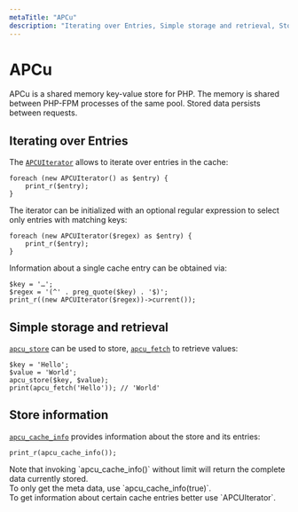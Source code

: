 ```yaml
---
metaTitle: "APCu"
description: "Iterating over Entries, Simple storage and retrieval, Store information"
---
```


# APCu


APCu is a shared memory key-value store for PHP. The memory is shared between
PHP-FPM processes of the same pool. Stored data persists between requests.



## Iterating over Entries


The [`APCUIterator`](http://php.net/manual/en/class.apcuiterator.php) allows to
iterate over entries in the cache:

```
foreach (new APCUIterator() as $entry) {
    print_r($entry);
}

```

The iterator can be initialized with an optional regular expression to select only  entries with matching keys:

```
foreach (new APCUIterator($regex) as $entry) {
    print_r($entry);
}

```

Information about a single cache entry can be obtained via:

```
$key = '…';
$regex = '(^' . preg_quote($key) . '$)';
print_r((new APCUIterator($regex))->current());

```



## Simple storage and retrieval


[`apcu_store`](http://php.net/manual/de/function.apcu-store.php) can be used to store,
[`apcu_fetch`](http://php.net/manual/de/function.apcu-fetch.php) to retrieve values:

```
$key = 'Hello';
$value = 'World';
apcu_store($key, $value);
print(apcu_fetch('Hello')); // 'World'

```



## Store information


[`apcu_cache_info`](http://php.net/manual/en/function.apcu-cache-info.php) provides
information about the store and its entries:

```
print_r(apcu_cache_info());

```

> 
<p>Note that invoking `apcu_cache_info()` without limit will return the complete
data currently stored.<br />
To only get the meta data, use `apcu_cache_info(true)`.<br />
To get information about certain cache entries better use `APCUIterator`.</p>


